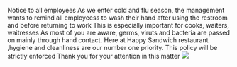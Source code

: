 Notice to all employees
As we enter cold and flu season, the management wants to remind all employeess to wash their hand after using the restroom and before returning to work
This is especially important for cooks, waiters, waitresses
As most of you are aware, germs, viruts and bacteria are passed on mainly through hand contact.
Here at Happy Sandwich restaurant ,hygiene and cleanliness are our number one priority.
This policy will be strictly enforced
Thank you for your attention in this matter
<img src="https://i.imgur.com/rD3LvRV.png">
